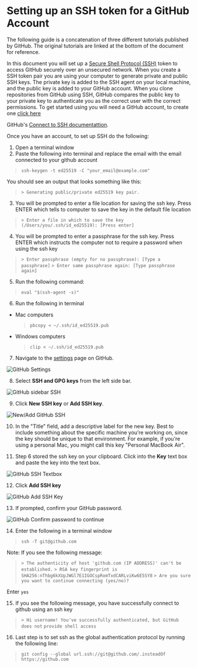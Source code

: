 # Setting up an SSH token for a GitHub Account

The following guide is a concatenation of three different tutorials published by GitHub. The original tutorials are linked at the bottom of the document for reference.


In this document you will set up a [Secure Shell Protocol (SSH)](https://https://en.wikipedia.org/wiki/Secure_Shell) token to access GitHub securely over an unsecured network. When you create a SSH token pair you are using your computer to generate private and public SSH keys. The private key is added to the SSH agent on your local machine, and the public key is added to your GitHub account. When you clone repositories from GitHub using SSH, GitHub compares the public key to your private key to authenticate you as the correct user with the correct permissions. To get started using you will need a GitHub account, to create one [click here](https://github.com/signup)

GitHub's [Connect to SSH documentattion](https://docs.github.com/en/authentication/connecting-to-github-with-ssh/about-ssh).

Once you have an account, to set up SSH do the following:

1.   Open a terminal window
2.   Paste the following into terminal and replace the email with the email connected to your github account

  > `ssh-keygen -t ed25519 -C "your_email@example.com"`

  You should see an output that looks something like this:

  > `> Generating public/private ed25519 key pair.`

3. You will be prompted to enter a file location for saving the ssh key. Press ENTER which tells to computer to save the key in the default file location

  > `> Enter a file in which to save the key`
  > `(/Users/you/.ssh/id_ed25519): [Press enter]`

4. You will be prompted to enter a passphrase for the ssh key. Press ENTER which instructs the computer not to require a password when using the ssh key

  > `> Enter passphrase (empty for no passphrase): [Type a passphrase]`
  > `> Enter same passphrase again: [Type passphrase again]`

5. Run the following command:

  > `eval "$(ssh-agent -s)"`

6. Run the following in terminal
  * Mac computers
    > `pbcopy < ~/.ssh/id_ed25519.pub`
  * Windows computers
    > `clip < ~/.ssh/id_ed25519.pub`

7. Navigate to the [settings](https://github.com/settings) page on GitHub.

  <img src= 'https://curriculum-content.s3.amazonaws.com/data-science/images/ssh07.png/ssh07.png' alt="GitHub Settings" >

8. Select **SSH and GPG keys** from the left side bar.

  <img src= 'https://curriculum-content.s3.amazonaws.com/data-science/images/ssh08.png/ssh08.png' alt="GitHub sidebar SSH" >

9. Click **New SSH key** or **Add SSH key**.

  <img src= 'https://curriculum-content.s3.amazonaws.com/data-science/images/ssh09.png/ssh09.png' alt="New/Add GitHub SSH" >

10. In the "Title" field, add a descriptive label for the new key. Best to include something about the specific machine you’re working on, since the key should be unique to that environment. For example, if you're using a personal Mac, you might call this key "Personal MacBook Air".

11. Step 6 stored the ssh key on your clipboard. Click into the **Key** text box and paste the key into the text box.

  <img src= 'https://curriculum-content.s3.amazonaws.com/data-science/images/ssh11.png/ssh11.png'  alt="GitHub SSH Textbox" >

12. Click **Add SSH key**

  <img src= 'https://curriculum-content.s3.amazonaws.com/data-science/images/ssh12.png/ssh12.png'  alt="GitHub Add SSH Key" >

13. If prompted, confirm your GitHub password.

  <img src= 'https://curriculum-content.s3.amazonaws.com/data-science/images/ssh13.png/ssh13.png'  alt="GitHub Confirm password to continue" >

14. Enter the following in a terminal window

  > `ssh -T git@github.com`

  Note: If you see the following message:

  > `> The authenticity of host 'github.com (IP ADDRESS)' can't be established.`
  > `> RSA key fingerprint is SHA256:nThbg6kXUpJWGl7E1IGOCspRomTxdCARLviKw6E5SY8`
  > `> Are you sure you want to continue connecting (yes/no)?`

  Enter `yes`

15. If you see the following message, you have successfully connect to github using an ssh key

  > `> Hi username! You've successfully authenticated, but GitHub does not`
  > `provide shell access`

16. Last step is to set ssh as the global authentication protocol by running the following line:

  > `git config --global url.ssh://git@github.com/.insteadOf`
  > `https://github.com`


